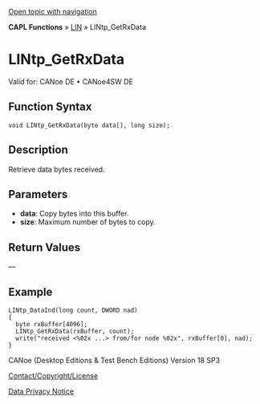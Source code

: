 [Open topic with navigation](../../../../../CANoeDEFamily.htm#Topics/CAPLFunctions/LIN/Functions/CAPLfunctionLINtpGetRxData.md)

**CAPL Functions** » [LIN](../CAPLfunctionsLINOverview.md) » LINtp_GetRxData

# LINtp_GetRxData

Valid for: CANoe DE • CANoe4SW DE

## Function Syntax

```plaintext
void LINtp_GetRxData(byte data[], long size);
```

## Description

Retrieve data bytes received.

## Parameters

- **data**: Copy bytes into this buffer.
- **size**: Maximum number of bytes to copy.

## Return Values

—

## Example

```plaintext
LINtp_DataInd(long count, DWORD nad)
{
  byte rxBuffer[4096];
  LINtp_GetRxData(rxBuffer, count);
  write("received <%02x ...> from/for node %02x", rxBuffer[0], nad);
}
```

CANoe (Desktop Editions & Test Bench Editions) Version 18 SP3

[Contact/Copyright/License](../../../Shared/ContactCopyrightLicense.md)

[Data Privacy Notice](https://www.vector.com/int/en/company/get-info/privacy-policy/)
